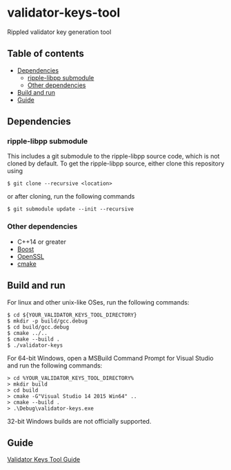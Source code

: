 # validator-keys-tool

Rippled validator key generation tool

## Table of contents

* [Dependencies](#dependencies)
  * [ripple-libpp submodule](#ripple-libpp-submodule)
  * [Other dependencies](#other-dependencies)
* [Build and run](#build-and-run)
* [Guide](#guide)

## Dependencies

### ripple-libpp submodule

This includes a git submodule to the ripple-libpp source code, which is not cloned by default. To get the ripple-libpp source, either clone this repository using
```
$ git clone --recursive <location>
```
or after cloning, run the following commands
```
$ git submodule update --init --recursive
```

### Other dependencies

* C++14 or greater
* [Boost](http://www.boost.org/)
* [OpenSSL](https://www.openssl.org/)
* [cmake](https://cmake.org)

## Build and run

For linux and other unix-like OSes, run the following commands:

```
$ cd ${YOUR_VALIDATOR_KEYS_TOOL_DIRECTORY}
$ mkdir -p build/gcc.debug
$ cd build/gcc.debug
$ cmake ../..
$ cmake --build .
$ ./validator-keys
```

For 64-bit Windows, open a MSBuild Command Prompt for Visual Studio
and run the following commands:

```
> cd %YOUR_VALIDATOR_KEYS_TOOL_DIRECTORY%
> mkdir build
> cd build
> cmake -G"Visual Studio 14 2015 Win64" ..
> cmake --build .
> .\Debug\validator-keys.exe
```

32-bit Windows builds are not officially supported.

## Guide

[Validator Keys Tool Guide](doc/validator-keys-tool-guide.md)

